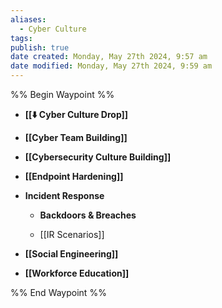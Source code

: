 ```yaml
---
aliases:
  - Cyber Culture
tags: 
publish: true
date created: Monday, May 27th 2024, 9:57 am
date modified: Monday, May 27th 2024, 9:59 am
---
```

%% Begin Waypoint %%
- **[[⬇️ Cyber Culture Drop]]**
- **[[Cyber Team Building]]**
- **[[Cybersecurity Culture Building]]**
- **[[Endpoint Hardening]]**

- **Incident Response**
	- **Backdoors & Breaches**

	- [[IR Scenarios]]
- **[[Social Engineering]]**
- **[[Workforce Education]]**

%% End Waypoint %%